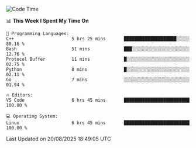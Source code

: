 
<!--START_SECTION:waka-->
![Code Time](http://img.shields.io/badge/Code%20Time-3%2C706%20hrs%2017%20mins-blue)

📊 **This Week I Spent My Time On** 

```text
💬 Programming Languages: 
C++                      5 hrs 25 mins       ████████████████████░░░░░   80.16 % 
Bash                     51 mins             ███░░░░░░░░░░░░░░░░░░░░░░   12.76 % 
Protocol Buffer          11 mins             █░░░░░░░░░░░░░░░░░░░░░░░░   02.75 % 
Python                   8 mins              █░░░░░░░░░░░░░░░░░░░░░░░░   02.11 % 
Go                       7 mins              ░░░░░░░░░░░░░░░░░░░░░░░░░   01.94 % 

🔥 Editors: 
VS Code                  6 hrs 45 mins       █████████████████████████   100.00 % 

💻 Operating System: 
Linux                    6 hrs 45 mins       █████████████████████████   100.00 % 
```


 Last Updated on 20/08/2025 18:49:05 UTC
<!--END_SECTION:waka-->

